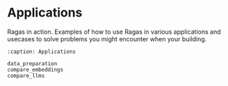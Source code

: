 # Applications

Ragas in action. Examples of how to use Ragas in various applications and
usecases to solve problems you might encounter when your building.

```{toctree}
:caption: Applications

data_preparation
compare_embeddings
compare_llms
```
